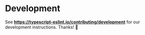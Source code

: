 # Development

See **https://typescript-eslint.io/contributing/development** for our development instructions.
Thanks! 💖
